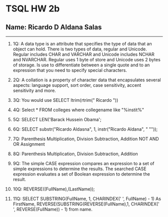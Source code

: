 # TSQL HW 2b
## Name: Ricardo D Aldana Salas
---
1. 1Q:	A data type is an attribute that specifies the type of data that an object can hold. There is two types of data, regular and Unicode. Regular includes CHAR and VARCHAR and Unicode includes NCHAR and NVARCHAR. Regular uses 1 byte of store and Unicode uses 2 bytes of storage. Is use to differentiate between a single quote and to an expression that you need to specify special characters.

1. 2Q:	A collation is a property of character data that encapsulates several aspects: language support, sort order, case sensitivity, accent sensitivity and more.

1. 3Q:	You would use SELECT ltrim(rtrim("  Ricardo "))

1. 4Q:	Select * FROM colleges where collegename like "%instit%"
1. 5Q:	SELECT LEN('Barack Hussein Obama';

1. 6Q:	SELECT substr("Ricardo Aldasna", 1, instr("Ricardo Aldana", " ""));

1. 7Q:	Parenthesis
	Multiplication, Division
	Subtraction, Addition
	NOT
	AND
	OR
	Assignment
1. 8Q:	Parenthesis
	Multiplication, Division
	Subtraction, Addition

1. 9Q:	The simple CASE expression compares an expression to a set of simple expressions to determine the results. The searched CASE expression evaluates a set of Boolean expression to determine the result.

1. 10Q:	REVERSE((FullName),(LastName));

1. 11Q:	SELECT SUBSTRING(FullName, 1, CHARINDEX(' ', FullName) - 1) As FirstName,
	REVERSE(SUBSTRING(REVERSE(FullName),1, CHARINDEX(' ', REVERSE(FullName)) - 1)
	from name.
